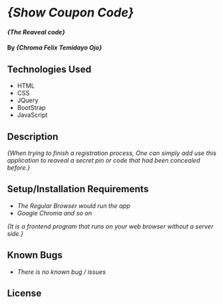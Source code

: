 # _{Show Coupon Code}_

#### _{The Reaveal code}_

#### By _**{Chroma Felix Temidayo Ojo}**_

## Technologies Used

* HTML
* CSS
* JQuery
* BootStrap
* JavaScript

## Description

_{When trying to finish a registration process, One can simply add use this application to reaveal a secret pin or code that had been concealed before.}_

## Setup/Installation Requirements

* _The Regular Browser would run the app_
* _Google Chroma and so on_

_{It is a frontend program that runs on your web browser without a server side.}_

## Known Bugs

* _There is no known bug / issues_

## License
